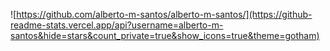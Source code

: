 ![https://github.com/alberto-m-santos/alberto-m-santos/](https://github-readme-stats.vercel.app/api?username=alberto-m-santos&hide=stars&count_private=true&show_icons=true&theme=gotham)
